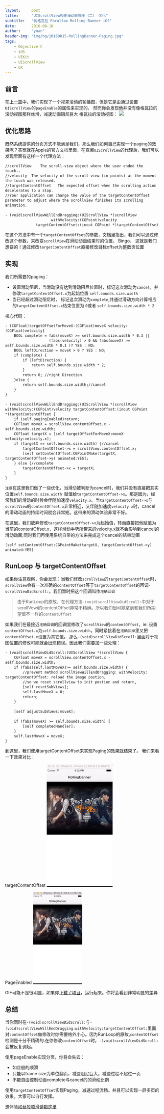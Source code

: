 ```yaml
---
layout:     post
title:      "UIScrollView视差滑动轮播图（二） 优化"
subtitle:   "仿格瓦拉 Parallax Rolling Banner iOS"
date:       2016-08-16
author:     "yuan"
header-img: "img/bg/20160815-RollingBanner-Paging.jpg"
tags:
    - Objective-C
    - iOS
    - UIKit
    - UIScrollView
    - UX
---
```


## 前言
在[上一篇](http://hyyy.me/2016/08/15/RollingBanner/)中，我们实现了一个视差滚动的轮播图，但是它是由通过设置`UIScrollView`的`pageEnable`的属性来实现的。 然而你会发现他并没有像格瓦拉的滚动视图那样丝滑，减速动画阻尼巨大
格瓦拉的滚动视图：
![](https://github.com/Arbalest313/gitRecord/blob/master/RollingBanner/Gewala.gif?raw=true)


## 优化思路
既然系统提供的分页方式不能满足我们，那么我们如何自己实现一个paging的效果呢？答案就在Apple的官方文档里面，在查阅`UIScrollView`的代理后，我们可以发现里面有这样一个代理方法：

```objc
//scrollView	The scroll-view object where the user ended the touch..
//velocity	The velocity of the scroll view (in points) at the moment the touch was released.
//targetContentOffset	The expected offset when the scrolling action decelerates to a stop.
//Your application can change the value of the targetContentOffset parameter to adjust where the scrollview finishes its scrolling animation.

- (void)scrollViewWillEndDragging:(UIScrollView *)scrollView
                     withVelocity:(CGPoint)velocity
              targetContentOffset:(inout CGPoint *)targetContentOffset
```
在这个方法中有一个`targetContentOffset`的参数，文档里指出，我们可以通过修改这个参数，来改变`scrollView`在滑动动画结束时的位置。 Bingo， 这就是我们想要的！通过修改`targetContentOffset`直接修改目标offset为整数页位置

## 实现
我们所需要的paging：

* 设置滑动阻尼，当滑动没有达到滑动阻尼位置时，标记这次滑动为`cancel`，并修改`targetContentOffset.x`为起始位置 `self.bounds.size.width`
* 当已经超过滑动阻尼时， 标记这次滑动为`complete`,并通过滑动方向计算相应的`targetContentOffset.x`结束位置为 `0`或者 `self.bounds.size.width * 2`

核心代码：

```objc
- (CGFloat)targetOffsetForMoveX:(CGFloat)moveX velocity:(CGFloat)velocity{
    BOOL complete = fabs(moveX) >= self.bounds.size.width * 0.3 ||
                    (fabs(velocity) > 0 && fabs(moveX) >= self.bounds.size.width * 0.1 )? YES : NO;
    BOOL leftDirection = moveX > 0 ? YES : NO;
    if (complete) {
        if (leftDirection) {
            return self.bounds.size.width * 2;
        }
        return 0; //right Direction
    }else {
        return self.bounds.size.width;//cancel
    }
}

- (void)scrollViewWillEndDragging:(UIScrollView *)scrollView withVelocity:(CGPoint)velocity targetContentOffset:(inout CGPoint *)targetContentOffset {
    if (self.pagingEnabled)return;
    CGFloat moveX = scrollView.contentOffset.x - self.bounds.size.width;
    CGFloat targetX = [self targetOffsetForMoveX:moveX velocity:velocity.x];
    if (targetX == self.bounds.size.width) {//cancel
        targetContentOffset->x = scrollView.contentOffset.x;
        [self setContentOffset:CGPointMake(targetX, targetContentOffset->y) animated:YES];
    } else {//complete
        targetContentOffset->x = targetX;
    }
}
```
`注意`在这里我们做了一些优化，当滑动被判断为cancel时，我们并没有直接把其实位置`self.bounds.size.width `赋值给`targetContentOffset->x`。那是因为，经常我们的滑动的时候会伴随加速度`velocity.x`。当`targetContentOffset->x`与`scrollView`的`contentOffset.x`非常相近，又伴随加速度`velocity.x`时，cancel的滑动动画的持续时间就会非常短。这带来的滑动体验非常不好。

在这里，我们放弃修改`targetContentOffset->x`为起始值，转而直接把他赋值为当前的contentOffset.x，这样滑动手势所带来的velocity.x就不会影响到cancel的滑动动画;同时我们再使用系统自带的方法来完成这个cancel的结束动画

```objc
[self setContentOffset:CGPointMake(targetX, targetContentOffset->y) animated:YES] 
```

## RunLoop 与 targetContentOffset
如果你注意观察，你会发现：当我们修改`scrollView`的`targetContentOffset`时，`scrollView`会有一次准确的`contentOffset`等于`targetContentOffset`的回调`-scrollViewDidScroll:`。我们暂时把这个回调叫作`准确回调`

> 由于RunLoop的原故，在代理方法`-(void)scrollViewDidScroll:`中对于scrollVewi的contentOffset非常不精确。所以我们很可能拿到和我们所期望值不一样的`contentOffset`

如果我们在最接近`准确回调`的回调里修改了`scrollView`的`contentOffset`，ie: 设置`contentOffset.x`为`self.bounds.size.width`，同时紧接着在`准确回掉`里又把`contentOffset.x`设置为其它值。 那么`-(void)scrollViewDidScroll:`里面对于视图位置的修改可能就会出现错误。因此我们需要加一些处理：

```objc
- (void)scrollViewDidScroll:(UIScrollView *)scrollView {
    CGFloat moveX = scrollView.contentOffset.x - self.bounds.size.width;
    if (fabs(self.lastMoveX)>= self.bounds.size.width) {
        //prevent method scrollViewWillEndDragging: withVelocity: targetContentOffset: reload the image postion, 
        //so we reset scrollview to init postion and return,
        [self resetSubViews];
        self.lastMoveX = 0;
        return;
    }
    
    [self adjustSubViews:moveX];
    
    if (fabs(moveX) >= self.bounds.size.width) {
        [self completedHandler];
    }
    self.lastMoveX = moveX;
}
```
到这里，我们使用targetContentOffset来实现Paging的效果就结束了。 我们来看一下效果对比：

targetContentOffset
![](https://github.com/Arbalest313/gitRecord/blob/master/RollingBanner/RBTargetX-C.gif?raw=true)

PageEnabled
![](https://github.com/Arbalest313/gitRecord/blob/master/RollingBanner/RBPagingC.gif?raw=true)

GIF可能不是很明显，如果你[下载了项目](https://github.com/Arbalest313/HYRollingBanner)，运行起来。你将会看到非常明显的差异

## 总结
当你同时在`-(void)scrollViewDidScroll:`与`- (void)scrollViewWillEndDragging:withVelocity:targetContentOffset:`里面对`contentOffset`做修改时你需要格外小心。因为RunLoop的原故,`contentOffset `检测是十分不精确的.在你修改`contentOffset`时，`-(void)scrollViewDidScroll:`会被反复调起。

使用pageEnable实现分页，你将会失去：

* 如丝般的顺滑
* 只能以frame size为单位翻页，减速阻尼巨大，减速过程不超过一页
* 不能自由控制动画complete与cancel的的滑动比例

使用`targetContentOffset`实现Paging，减速过程流畅。并且可以实现一屏多页的效果。大家可以自行发挥。 


想体验[如丝般顺滑请戳这里](https://github.com/Arbalest313/HYRollingBanner)


